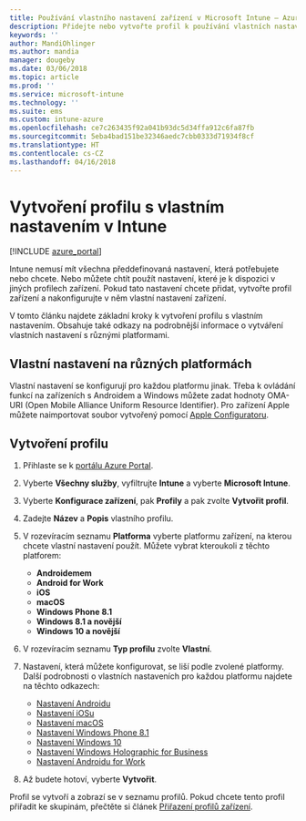 ```yaml
---
title: Používání vlastního nastavení zařízení v Microsoft Intune – Azure | Microsoft Docs
description: Přidejte nebo vytvořte profil k používání vlastních nastavení pro zařízení s Windows, Androidem a iOSem pomocí Microsoft Intune
keywords: ''
author: MandiOhlinger
ms.author: mandia
manager: dougeby
ms.date: 03/06/2018
ms.topic: article
ms.prod: ''
ms.service: microsoft-intune
ms.technology: ''
ms.suite: ems
ms.custom: intune-azure
ms.openlocfilehash: ce7c263435f92a041b93dc5d34ffa912c6fa87fb
ms.sourcegitcommit: 5eba4bad151be32346aedc7cbb0333d71934f8cf
ms.translationtype: HT
ms.contentlocale: cs-CZ
ms.lasthandoff: 04/16/2018
---
```

# <a name="create-a-profile-with-custom-settings-in-intune"></a>Vytvoření profilu s vlastním nastavením v Intune

[!INCLUDE [azure_portal](./includes/azure_portal.md)]

Intune nemusí mít všechna předdefinovaná nastavení, která potřebujete nebo chcete. Nebo můžete chtít použít nastavení, které je k dispozici v jiných profilech zařízení. Pokud tato nastavení chcete přidat, vytvořte profil zařízení a nakonfigurujte v něm vlastní nastavení zařízení.

V tomto článku najdete základní kroky k vytvoření profilu s vlastním nastavením. Obsahuje také odkazy na podrobnější informace o vytváření vlastních nastavení s různými platformami.

## <a name="custom-settings-on-different-platforms"></a>Vlastní nastavení na různých platformách
Vlastní nastavení se konfigurují pro každou platformu jinak. Třeba k ovládání funkcí na zařízeních s Androidem a Windows můžete zadat hodnoty OMA-URI (Open Mobile Alliance Uniform Resource Identifier). Pro zařízení Apple můžete naimportovat soubor vytvořený pomocí [Apple Configuratoru](https://itunes.apple.com/us/app/apple-configurator-2/id1037126344?mt=12).

## <a name="create-the-profile"></a>Vytvoření profilu

1. Přihlaste se k [portálu Azure Portal](https://portal.azure.com).
2. Vyberte **Všechny služby**, vyfiltrujte **Intune** a vyberte **Microsoft Intune**.
3. Vyberte **Konfigurace zařízení**, pak **Profily** a pak zvolte **Vytvořit profil**.
4. Zadejte **Název** a **Popis** vlastního profilu.
5. V rozevíracím seznamu **Platforma** vyberte platformu zařízení, na kterou chcete vlastní nastavení použít. Můžete vybrat kteroukoli z těchto platforem:

    - **Androidemem**
    - **Android for Work**
    - **iOS**
    - **macOS**
    - **Windows Phone 8.1**
    - **Windows 8.1 a novější**
    - **Windows 10 a novější**

6. V rozevíracím seznamu **Typ profilu** zvolte **Vlastní**.
7. Nastavení, která můžete konfigurovat, se liší podle zvolené platformy. Další podrobnosti o vlastních nastaveních pro každou platformu najdete na těchto odkazech:

    - [Nastavení Androidu](custom-settings-android.md)
    - [Nastavení iOSu](custom-settings-ios.md)
    - [Nastavení macOS](custom-settings-macos.md)
    - [Nastavení Windows Phone 8.1](custom-settings-windows-phone-8-1.md)
    - [Nastavení Windows 10](custom-settings-windows-10.md)
    - [Nastavení Windows Holographic for Business](custom-settings-windows-holographic.md)
    - [Nastavení Androidu for Work](custom-settings-android-for-work.md)

8. Až budete hotoví, vyberte **Vytvořit**.

Profil se vytvoří a zobrazí se v seznamu profilů. Pokud chcete tento profil přiřadit ke skupinám, přečtěte si článek [Přiřazení profilů zařízení](device-profile-assign.md).
